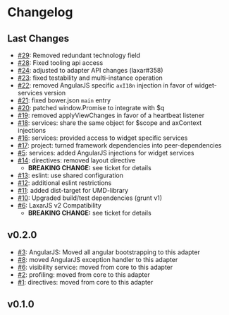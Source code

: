 # Changelog

## Last Changes

- [#29](https://github.com/LaxarJS/laxar-angular-adapter/issues/29): Removed redundant technology field
- [#28](https://github.com/LaxarJS/laxar-angular-adapter/issues/28): Fixed tooling api access
- [#24](https://github.com/LaxarJS/laxar-angular-adapter/issues/24): adjusted to adapter API changes (laxar#358)
- [#23](https://github.com/LaxarJS/laxar-angular-adapter/issues/23): fixed testability and multi-instance operation
- [#22](https://github.com/LaxarJS/laxar-angular-adapter/issues/22): removed AngularJS specific `axI18n` injection in favor of widget-services version
- [#21](https://github.com/LaxarJS/laxar-angular-adapter/issues/21): fixed bower.json `main` entry
- [#20](https://github.com/LaxarJS/laxar-angular-adapter/issues/20): patched window.Promise to integrate with $q
- [#19](https://github.com/LaxarJS/laxar-angular-adapter/issues/19): removed applyViewChanges in favor of a heartbeat listener
- [#18](https://github.com/LaxarJS/laxar-angular-adapter/issues/18): services: share the same object for $scope and axContext injections
- [#16](https://github.com/LaxarJS/laxar-angular-adapter/issues/16): services: provided access to widget specific services
- [#17](https://github.com/LaxarJS/laxar-angular-adapter/issues/17): project: turned framework dependencies into peer-dependencies
- [#5](https://github.com/LaxarJS/laxar-angular-adapter/issues/5): services: added AngularJS injections for widget services
- [#14](https://github.com/LaxarJS/laxar-angular-adapter/issues/14): directives: removed layout directive
    + **BREAKING CHANGE:** see ticket for details
- [#13](https://github.com/LaxarJS/laxar-react-adapter/issues/13): eslint: use shared configuration
- [#12](https://github.com/LaxarJS/laxar-react-adapter/issues/12): additional eslint restrictions
- [#11](https://github.com/LaxarJS/laxar-react-adapter/issues/11): added dist-target for UMD-library
- [#10](https://github.com/LaxarJS/laxar-angular-adapter/issues/10): Upgraded build/test dependencies (grunt v1)
- [#6](https://github.com/LaxarJS/laxar-angular-adapter/issues/6): LaxarJS v2 Compatibility
    + **BREAKING CHANGE:** see ticket for details


## v0.2.0

- [#3](https://github.com/LaxarJS/laxar-angular-adapter/issues/3): AngularJS: Moved all angular bootstrapping to this adapter
- [#8](https://github.com/LaxarJS/laxar-angular-adapter/issues/8): moved AngularJS exception handler to this adapter
- [#6](https://github.com/LaxarJS/laxar-angular-adapter/issues/6): visibility service: moved from core to this adapter
- [#2](https://github.com/LaxarJS/laxar-angular-adapter/issues/2): profiling: moved from core to this adapter
- [#1](https://github.com/LaxarJS/laxar-angular-adapter/issues/1): directives: moved from core to this adapter


## v0.1.0
